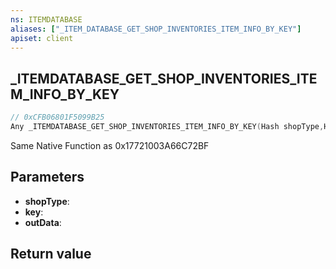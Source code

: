 ```yaml
---
ns: ITEMDATABASE
aliases: ["_ITEM_DATABASE_GET_SHOP_INVENTORIES_ITEM_INFO_BY_KEY"]
apiset: client
---
```

## _ITEMDATABASE_GET_SHOP_INVENTORIES_ITEM_INFO_BY_KEY

```c
// 0xCFB06801F5099B25
Any _ITEMDATABASE_GET_SHOP_INVENTORIES_ITEM_INFO_BY_KEY(Hash shopType,Hash key,Any* outData);
```

Same Native Function as 0x17721003A66C72BF

## Parameters
* **shopType**:
* **key**:
* **outData**:

## Return value